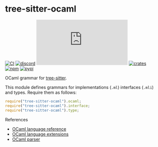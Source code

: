 # tree-sitter-ocaml

[![CI][ci]](https://github.com/tree-sitter/tree-sitter-ocaml/actions/workflows/ci.yml)
[![discord][discord]](https://discord.gg/w7nTvsVJhm)
[![matrix][matrix]](https://matrix.to/#/#tree-sitter-chat:matrix.org)
[![crates][crates]](https://crates.io/crates/tree-sitter-ocaml)
[![npm][npm]](https://www.npmjs.com/package/tree-sitter-ocaml)
[![pypi][pypi]](https://pypi.org/project/tree-sitter-ocaml)

OCaml grammar for [tree-sitter](https://github.com/tree-sitter/tree-sitter).

This module defines grammars for implementations (`.ml`) interfaces (`.mli`) and types. Require them as follows:

```js
require("tree-sitter-ocaml").ocaml;
require("tree-sitter-ocaml").interface;
require("tree-sitter-ocaml").type;
```

References

- [OCaml language reference](https://ocaml.org/manual/language.html)
- [OCaml language extensions](https://ocaml.org/manual/extn.html)
- [OCaml parser](https://github.com/ocaml/ocaml/blob/trunk/parsing/parser.mly)

[ci]: https://img.shields.io/github/actions/workflow/status/tree-sitter/tree-sitter-ocaml/ci.yml?logo=github&label=CI
[discord]: https://img.shields.io/discord/1063097320771698699?logo=discord&label=discord
[matrix]: https://img.shields.io/matrix/tree-sitter-chat%3Amatrix.org?logo=matrix&label=matrix
[npm]: https://img.shields.io/npm/v/tree-sitter-ocaml?logo=npm
[crates]: https://img.shields.io/crates/v/tree-sitter-ocaml?logo=rust
[pypi]: https://img.shields.io/pypi/v/tree-sitter-ocaml?logo=pypi&logoColor=ffd242
